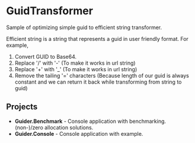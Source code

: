# GuidTransformer
Sample of optimizing simple guid to efficient string transformer.

Efficient string is a string that represents a guid in user friendly format. For example,
1. Convert GUID to Base64.
2. Replace '/' with '-' (To make it works in url string)
3. Replace '+' with '_' (To make it works in url string)
4. Remove the tailing '=' characters (Because length of our guid is always constant and we can return it back while transforming from string to guid)

## Projects
- **Guider.Benchmark** - Console application with benchmarking. (non-)/zero allocation solutions.
- **Guider.Console** - Console application with example.